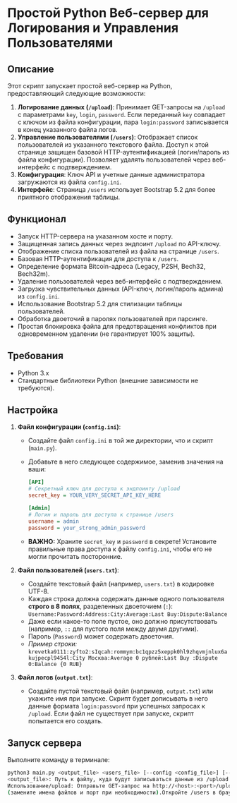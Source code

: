 # Простой Python Веб-сервер для Логирования и Управления Пользователями

## Описание

Этот скрипт запускает простой веб-сервер на Python, предоставляющий следующие возможности:

1.  **Логирование данных (`/upload`)**: Принимает GET-запросы на `/upload` с параметрами `key`, `login`, `password`. Если переданный `key` совпадает с ключом из файла конфигурации, пара `login:password` записывается в конец указанного файла логов.
2.  **Управление пользователями (`/users`)**: Отображает список пользователей из указанного текстового файла. Доступ к этой странице защищен базовой HTTP-аутентификацией (логин/пароль из файла конфигурации). Позволяет удалять пользователей через веб-интерфейс с подтверждением.
3.  **Конфигурация**: Ключ API и учетные данные администратора загружаются из файла `config.ini`.
4.  **Интерфейс**: Страница `/users` использует Bootstrap 5.2 для более приятного отображения таблицы.

## Функционал

* Запуск HTTP-сервера на указанном хосте и порту.
* Защищенная запись данных через эндпоинт `/upload` по API-ключу.
* Отображение списка пользователей из файла на странице `/users`.
* Базовая HTTP-аутентификация для доступа к `/users`.
* Определение формата Bitcoin-адреса (Legacy, P2SH, Bech32, Bech32m).
* Удаление пользователей через веб-интерфейс с подтверждением.
* Загрузка чувствительных данных (API-ключ, логин/пароль админа) из `config.ini`.
* Использование Bootstrap 5.2 для стилизации таблицы пользователей.
* Обработка двоеточий в паролях пользователей при парсинге.
* Простая блокировка файла для предотвращения конфликтов при одновременном удалении (не гарантирует 100% защиты).

## Требования

* Python 3.x
* Стандартные библиотеки Python (внешние зависимости не требуются).

## Настройка

1.  **Файл конфигурации (`config.ini`)**:
    * Создайте файл `config.ini` в той же директории, что и скрипт (`main.py`).
    * Добавьте в него следующее содержимое, заменив значения на ваши:

        ```ini
        [API]
        # Секретный ключ для доступа к эндпоинту /upload
        secret_key = YOUR_VERY_SECRET_API_KEY_HERE

        [Admin]
        # Логин и пароль для доступа к странице /users
        username = admin
        password = your_strong_admin_password
        ```
    * **ВАЖНО:** Храните `secret_key` и `password` в секрете! Установите правильные права доступа к файлу `config.ini`, чтобы его не могли прочитать посторонние.

2.  **Файл пользователей (`users.txt`)**:
    * Создайте текстовый файл (например, `users.txt`) в кодировке UTF-8.
    * Каждая строка должна содержать данные одного пользователя **строго в 8 полях**, разделенных двоеточием (`:`):
        `Username:Password:Address:City:Average:Last Buy:Dispute:Balance`
    * Даже если какое-то поле пустое, оно должно присутствовать (например, `::` для пустого поля между двумя другими).
    * Пароль (`Password`) может содержать двоеточия.
    * *Пример строки:*
        `krevetka9111:zyfto2:sIqcah:rommym:bc1qpzz5xeppk0hl9zhqvmjnlux6akujpecpl9454l:City Москва:Average 0 рублей:Last Buy :Dispute 0:Balance {0 RUB}`

3.  **Файл логов (`output.txt`)**:
    * Создайте пустой текстовый файл (например, `output.txt`) или укажите имя при запуске. Скрипт будет дописывать в него данные формата `login:password` при успешных запросах к `/upload`. Если файл не существует при запуске, скрипт попытается его создать.

## Запуск сервера

Выполните команду в терминале:

```bash
python3 main.py <output_file> <users_file> [--config <config_file>] [--host <host_ip>] [--port <port_number>]
<output_file>: Путь к файлу, куда будут записываться данные из /upload (например, output.txt). Обязательный.<users_file>: Путь к файлу с данными пользователей для /users (например, users.txt). Обязательный.--config <config_file>: Путь к файлу конфигурации (по умолчанию: config.ini). Необязательный.--host <host_ip>: IP-адрес, на котором будет слушать сервер (по умолчанию: 0.0.0.0 - все интерфейсы). Необязательный.--port <port_number>: Порт, на котором будет слушать сервер (по умолчанию: 8000). Необязательный.Пример запуска:python3 main.py output.txt users.txt --host 0.0.0.0 --port 8080
Использование/upload: Отправьте GET-запрос на http://<host>:<port>/upload?key=YOUR_API_KEY&login=some_user&password=some_password. При успехе данные some_user:some_password будут добавлены в <output_file>./users: Откройте в браузере http://<host>:<port>/users. Появится запрос на ввод имени пользователя и пароля (используйте данные из секции [Admin] файла config.ini). После успешной аутентификации отобразится таблица пользователей. Вы можете нажать кнопку "Удалить" в строке пользователя, чтобы удалить его (потребуется подтверждение).Краткая инструкция по запускуУстановите Python 3.Создайте файл config.ini с секциями [API] (ключ secret_key) и [Admin] (ключи username, password). Заполните своими данными.Создайте файл users.txt (или другое имя) в кодировке UTF-8. Заполните данными пользователей в формате Username:Password:Address:City:Average:Last Buy:Dispute:Balance (8 полей через :).Создайте пустой файл output.txt (или другое имя) для логов /upload.Запустите сервер командой:python3 main.py output.txt users.txt --port 8080
(замените имена файлов и порт при необходимости).Откройте /users в браузере и введите логин/пароль администратора.Отправляйте GET-запросы на /upload для записи данных.Замечания по безопасностиHTTP Basic Authentication небезопасна по HTTP! Логин и пароль передаются почти в открытом виде (легко декодируемая Base64). Используйте этот сервер только в доверенной локальной сети или настройте HTTPS (что выходит за рамки этого скрипта).Секретный ключ API (secret_key) должен быть сложным и храниться в секрете.Права доступа к файлам: Убедитесь, что у файла config.ini нет прав на чтение для посторонних, а у скрипта есть права на чтение config.ini и users.txt, а также на запись в output.txt и users.txt (для удаления).Блокировка файла: Реализована очень простая блокировка файла
